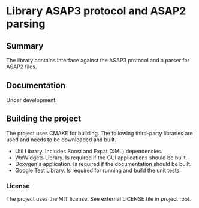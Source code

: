 # Library ASAP3 protocol and ASAP2 parsing

## Summary

The library contains interface against the ASAP3 protocol and a parser for ASAP2 files.

## Documentation

Under development.

## Building the project

The project uses CMAKE for building. The following third-party libraries are used and
needs to be downloaded and built.

- Util Library. Includes Boost and Expat (XML) dependencies.
- WxWidgets Library. Is required if the GUI applications should be built.
- Doxygen's application. Is required if the documentation should be built.
- Google Test Library. Is required for running and build the unit tests.

### License

The project uses the MIT license. See external LICENSE file in project root.
